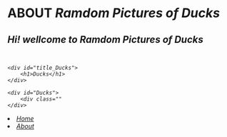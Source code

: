 <!DOCTYPE html>
<html lang="en">
<head>
    <meta charset="UTF-8">
    <meta name="viewport" content="width=device-width, initial-scale=1.0">
    <title>Ducks</title>
</head>
<body>
    <div id="About">
        <h1>ABOUT <i>Ramdom Pictures of Ducks<i></h1>
        <h2><i>Hi! wellcome to Ramdom Pictures of Ducks<i><h2>
    </div>

    <div id="title_Ducks">
        <h1>Ducks</h1>
    </div>

    <div id="Ducks">
        <div class=""
    </div>
    

        

    



<nav>
        <li><a href="Home">Home</a></li>
        <li><a href="About">About</a></li>
</nav>
